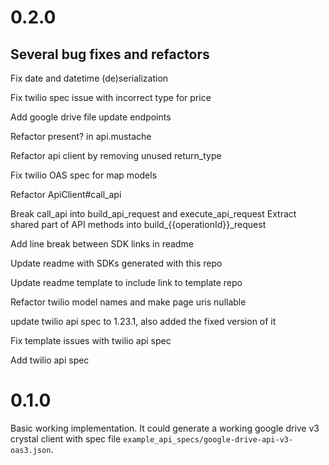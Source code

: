 # 0.2.0

## Several bug fixes and refactors

Fix date and datetime (de)serialization

Fix twilio spec issue with incorrect type for price

Add google drive file update endpoints

Refactor present? in api.mustache

Refactor api client by removing unused return_type

Fix twilio OAS spec for map models

Refactor ApiClient#call_api

Break call_api into build_api_request and execute_api_request
Extract shared part of API methods into build_{{operationId}}_request

Add line break between SDK links in readme

Update readme with SDKs generated with this repo

Update readme template to include link to template repo

Refactor twilio model names and make page uris nullable

update twilio api spec to 1.23.1, also added the fixed version of it

Fix template issues with twilio api spec

Add twilio api spec

# 0.1.0

Basic working implementation. It could generate a working google drive v3 crystal client with spec file `example_api_specs/google-drive-api-v3-oas3.json`.
